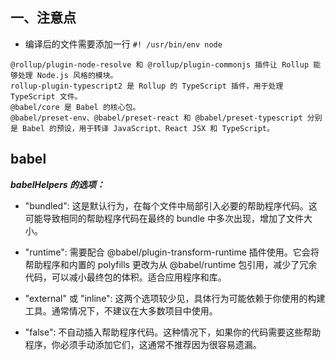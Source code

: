 ## 一、注意点
+ 编译后的文件需要添加一行 `#! /usr/bin/env node`
```
@rollup/plugin-node-resolve 和 @rollup/plugin-commonjs 插件让 Rollup 能够处理 Node.js 风格的模块。
rollup-plugin-typescript2 是 Rollup 的 TypeScript 插件，用于处理 TypeScript 文件。
@babel/core 是 Babel 的核心包。
@babel/preset-env、@babel/preset-react 和 @babel/preset-typescript 分别是 Babel 的预设，用于转译 JavaScript、React JSX 和 TypeScript。
```

## babel
***babelHelpers 的选项：***
+ "bundled": 这是默认行为，在每个文件中局部引入必要的帮助程序代码。这可能导致相同的帮助程序代码在最终的 bundle 中多次出现，增加了文件大小。

+ "runtime": 需要配合 @babel/plugin-transform-runtime 插件使用。它会将帮助程序和内置的 polyfills 更改为从 @babel/runtime 包引用，减少了冗余代码，可以减小最终包的体积。适合应用程序和库。

+ "external" 或 "inline": 这两个选项较少见，具体行为可能依赖于你使用的构建工具。通常情况下，不建议在大多数项目中使用。

+ "false": 不自动插入帮助程序代码。这种情况下，如果你的代码需要这些帮助程序，你必须手动添加它们，这通常不推荐因为很容易遗漏。
